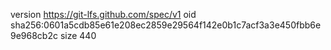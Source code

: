 version https://git-lfs.github.com/spec/v1
oid sha256:0601a5cdb85e61e208ec2859e29564f142e0b1c7acf3a3e450fbb6e9e968cb2c
size 440
